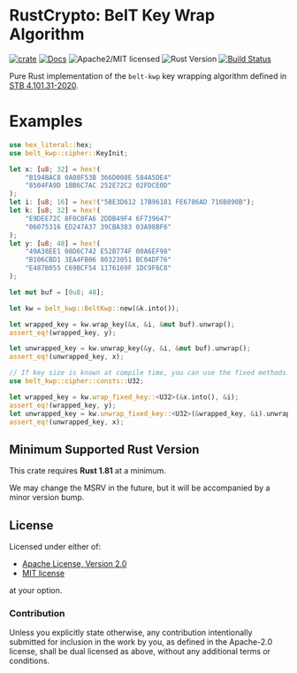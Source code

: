 # RustCrypto: BelT Key Wrap Algorithm

[![crate][crate-image]][crate-link]
[![Docs][docs-image]][docs-link]
![Apache2/MIT licensed][license-image]
![Rust Version][rustc-image]
[![Build Status][build-image]][build-link]

Pure Rust implementation of the `belt-kwp` key wrapping algorithm defined in [STB 4.101.31-2020].

[STB 4.101.31-2020]: https://apmi.bsu.by/assets/files/std/belt-spec371.pdf

# Examples

```rust
use hex_literal::hex;
use belt_kwp::cipher::KeyInit;

let x: [u8; 32] = hex!(
    "B194BAC8 0A08F53B 366D008E 584A5DE4"
    "8504FA9D 1BB6C7AC 252E72C2 02FDCE0D"
);
let i: [u8; 16] = hex!("5BE3D612 17B96181 FE6786AD 716B890B");
let k: [u8; 32] = hex!(
    "E9DEE72C 8F0C0FA6 2DDB49F4 6F739647"
    "06075316 ED247A37 39CBA383 03A98BF6"
);
let y: [u8; 48] = hex!(
    "49A38EE1 08D6C742 E52B774F 00A6EF98"
    "B106CBD1 3EA4FB06 80323051 BC04DF76"
    "E487B055 C69BCF54 1176169F 1DC9F6C8"
);

let mut buf = [0u8; 48];

let kw = belt_kwp::BeltKwp::new(&k.into());

let wrapped_key = kw.wrap_key(&x, &i, &mut buf).unwrap();
assert_eq!(wrapped_key, y);

let unwrapped_key = kw.unwrap_key(&y, &i, &mut buf).unwrap();
assert_eq!(unwrapped_key, x);

// If key size is known at compile time, you can use the fixed methods:
use belt_kwp::cipher::consts::U32;

let wrapped_key = kw.wrap_fixed_key::<U32>(&x.into(), &i);
assert_eq!(wrapped_key, y);
let unwrapped_key = kw.unwrap_fixed_key::<U32>(&wrapped_key, &i).unwrap();
assert_eq!(unwrapped_key, x);
```

## Minimum Supported Rust Version

This crate requires **Rust 1.81** at a minimum.

We may change the MSRV in the future, but it will be accompanied by a minor
version bump.

## License

Licensed under either of:

- [Apache License, Version 2.0](http://www.apache.org/licenses/LICENSE-2.0)
- [MIT license](http://opensource.org/licenses/MIT)

at your option.

### Contribution

Unless you explicitly state otherwise, any contribution intentionally submitted
for inclusion in the work by you, as defined in the Apache-2.0 license, shall be
dual licensed as above, without any additional terms or conditions.

[//]: # (badges)

[crate-image]: https://img.shields.io/crates/v/bel-kwp.svg
[crate-link]: https://crates.io/crates/belt-kwp
[docs-image]: https://docs.rs/belt-kwp/badge.svg
[docs-link]: https://docs.rs/belt-kwp/
[license-image]: https://img.shields.io/badge/license-Apache2.0/MIT-blue.svg
[rustc-image]: https://img.shields.io/badge/rustc-1.81+-blue.svg
[build-image]: https://github.com/RustCrypto/key-wraps/actions/workflows/belt-kwp.yml/badge.svg
[build-link]: https://github.com/RustCrypto/key-wraps/actions/workflows/belt-kwp.yml

